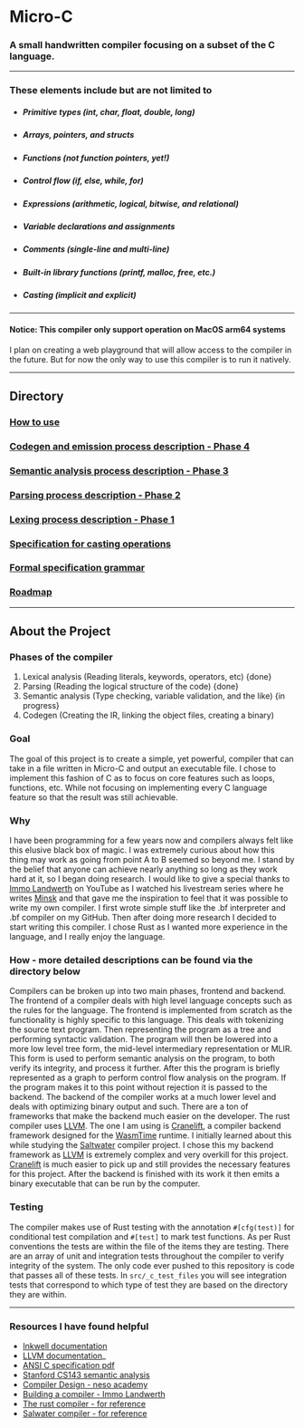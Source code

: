 # Micro-C

### A small handwritten compiler focusing on a subset of the C language.

---

### These elements include but are not limited to

- ##### Primitive types (int, char, float, double, long)
- ##### Arrays, pointers, and structs
- ##### Functions (not function pointers, yet!)
- ##### Control flow (if, else, while, for)
- ##### Expressions (arithmetic, logical, bitwise, and relational)
- ##### Variable declarations and assignments
- ##### Comments (single-line and multi-line)
- ##### Built-in library functions (printf, malloc, free, etc.)
- ##### Casting (implicit and explicit)

---

#### Notice: This compiler only support operation on MacOS arm64 systems

I plan on creating a web playground that will allow access to the compiler in the future. But for now the only way to use this compiler is to run it natively.

---

## Directory

### [How to use](_process_docs/HOW-TO-USE.md)

### [Codegen and emission process description - Phase 4](_process_docs/CODEGEN.md)

### [Semantic analysis process description - Phase 3](_process_docs/SEMANTIC-ANALYSIS.md)

### [Parsing process description - Phase 2](_process_docs/AST-PROCESS.md)

### [Lexing process description - Phase 1](_process_docs/LEXING.md)

### [Specification for casting operations](_process_docs/CASTING_SPEC.md)

### [Formal specification grammar ](_process_docs/MICRO-C-GRAMMAR.md)

### [Roadmap](_process_docs/ROADMAP.md)

---

## About the Project

### Phases of the compiler

1. Lexical analysis (Reading literals, keywords, operators, etc) {done}
2. Parsing (Reading the logical structure of the code) {done}
3. Semantic analysis (Type checking, variable validation, and the like) {in progress}
4. Codegen (Creating the IR, linking the object files, creating a binary)

### Goal

The goal of this project is to create a simple, yet powerful, compiler that can take in a file written in Micro-C
and output an executable file. I chose to implement this fashion of C as to focus on core features such as loops,
functions, etc. While not focusing on implementing every C language feature so that the result was still achievable.

### Why

I have been programming for a few years now and compilers always felt like this elusive black box of magic. I was
extremely curious about how this thing may work as going from point A to B seemed so beyond me. I stand by the
belief that anyone can achieve nearly anything so long as they work hard at it, so I began doing research. I would like
to give a special thanks to [Immo Landwerth](https://www.youtube.com/@ImmoLandwerth) on YouTube as I watched his
livestream series where he writes [Minsk](https://github.com/terrajobst/minsk/tree/master)
and that gave me the inspiration to feel
that it was possible to write my own compiler.
I first wrote simple stuff like the .bf interpreter and .bf compiler on my GitHub. Then after doing more research I
decided
to start writing this compiler. I chose Rust as I wanted more experience in the language, and I really enjoy the
language.

### How - more detailed descriptions can be found via the directory below

Compilers can be broken up into two main phases, frontend and backend. The frontend of a compiler deals with high level
language concepts such as the rules for the language. The frontend is implemented from scratch as the functionality is
highly specific to this language. This deals with tokenizing the source text program. Then representing the program as a
tree and performing syntactic validation. The program will then be lowered into a more low level tree form, the
mid-level intermediary representation or MLIR.
This form is used to perform semantic analysis on the program, to both verify its integrity, and process it further.
After this the program is briefly represented as a graph to
perform control flow analysis on the program. If the program makes it to this point without rejection it is passed to
the backend.
The backend of the compiler works at a much lower level and deals
with optimizing binary output and such. There are a ton of frameworks that make the backend much easier on the
developer. The rust compiler uses [LLVM](https://llvm.org/). The one I am using is [Cranelift](https://cranelift.dev/),
a compiler
backend framework designed
for
the [WasmTime](https://github.com/bytecodealliance/wasmtime) runtime. I initially learned about this while studying
the [Saltwater](https://github.com/jyn514/saltwater) compiler project. I
chose this my backend framework as [LLVM](https://llvm.org/) is
extremely complex and very overkill for this project. [Cranelift](https://cranelift.dev/) is much easier to pick up and
still provides the necessary features for this project. After the backend is finished with its work it then emits a
binary executable that can be run by the computer.

### Testing

The compiler makes use of Rust testing with the annotation ```#[cfg(test)]``` for conditional test compilation and  ```#[test]``` to mark test functions. As per
Rust conventions the tests are within the file of the items they are testing. There are an array of unit and integration
tests throughout the compiler to verify integrity of the system. The only code ever pushed to this repository is code
that passes all of these tests. In ```src/_c_test_files``` you will see integration tests that correspond to which type
of test they are based on the directory they are within.

---

### Resources I have found helpful
- [Inkwell documentation](https://thedan64.github.io/inkwell/inkwell/index.html)
- [LLVM documentation](https://llvm.org/docs/)_
- [ANSI C specification pdf](https://web.archive.org/web/20200909074736if_/https://www.pdf-archive.com/2014/10/02/ansi-iso-9899-1990-1/ansi-iso-9899-1990-1.pdf)
- [Stanford CS143 semantic analysis](https://web.stanford.edu/class/archive/cs/cs143/cs143.1128/handouts/180%20Semantic%20Analysis.pdf)
- [Compiler Design - neso academy](https://www.youtube.com/playlist?list=PLBlnK6fEyqRjT3oJxFXRgjPNzeS-LFY-q)
- [Building a compiler - Immo Landwerth](https://www.youtube.com/playlist?list=PLRAdsfhKI4OWNOSfS7EUu5GRAVmze1t2y)
- [The rust compiler - for reference](https://github.com/rust-lang/rust)
- [Salwater compiler - for reference](https://github.com/jyn514/saltwater)
